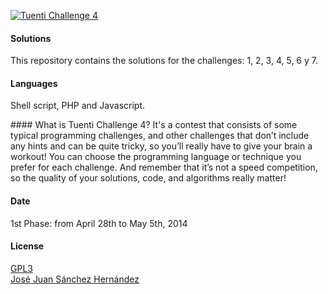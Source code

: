 [![Tuenti Challenge 4](https://contest.tuenti.net/resources/logo.png)](https://contest.tuenti.net/)

#### Solutions
This repository contains the solutions for the challenges: 1, 2, 3, 4, 5, 6 y 7.

#### Languages
Shell script, PHP and Javascript.

#### What is Tuenti Challenge 4?
It's a contest that consists of some typical programming challenges, and other challenges that don’t include any hints and can be quite tricky, so you’ll really have to give your brain a workout! You can choose the programming language or technique you prefer for each challenge. And remember that it’s not a speed competition, so the quality of your solutions, code, and algorithms really matter!

#### Date
1st Phase: from April 28th to May 5th, 2014

#### License
[GPL3](http://www.gnu.org/licenses/gpl-3.0.html)  
[José Juan Sánchez Hernández](http://josejuansanchez.org)